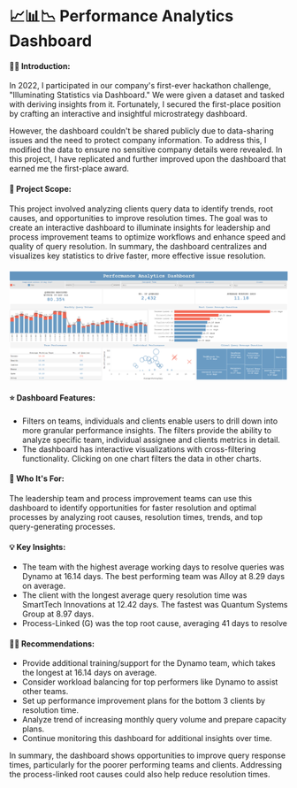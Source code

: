 # <h1> 📈📊📉 Performance Analytics Dashboard </h>

#### 🙋‍♂️ Introduction:
<p>
  In 2022, I participated in our company's first-ever hackathon challenge, "Illuminating Statistics via Dashboard." 
  We were given a dataset and tasked with deriving insights from it. Fortunately, 
  I secured the first-place position by crafting an interactive and insightful microstrategy dashboard.
</p>
<p>
  However, the dashboard couldn't be shared publicly due to data-sharing issues and the need to protect company information. 
  To address this, I modified the data to ensure no sensitive company details were revealed. 
  In this project, I have replicated and further improved upon the dashboard that earned me the first-place award.
</p>

#### 📃 Project Scope:
<p>This project involved analyzing clients query data to identify trends, root causes, and opportunities to improve resolution times. The goal was to create an interactive dashboard to illuminate insights for leadership and process improvement teams to optimize workflows and enhance speed and quality of query resolution. In summary, the dashboard centralizes and visualizes key statistics to drive faster, more effective issue resolution.</p>

####
<a href="https://public.tableau.com/app/profile/reishsier.abonita/viz/PerformanceAnalyticsDashboard_16940063664880/PerformanceAnalyticsDashboard"><img src="Performance Analytics Dashboard.png"></img></a>

#### ⭐ Dashboard Features:
- Filters on teams, individuals and clients enable users to drill down into more granular performance insights. The filters provide the ability to analyze specific team, individual assignee and clients metrics in detail.
- The dashboard has interactive visualizations with cross-filtering functionality. Clicking on one chart filters the data in other charts.

#### 🤔 Who It's For:
The leadership team and process improvement teams can use this dashboard to identify opportunities for faster resolution and optimal processes by analyzing root causes, resolution times, trends, and top query-generating processes.

#### 💡 Key Insights:
- The team with the highest average working days to resolve queries was Dynamo at 16.14 days. The best performing team was Alloy at 8.29 days on average.
- The client with the longest average query resolution time was SmartTech Innovations at 12.42 days. The fastest was Quantum Systems Group at 8.97 days.
- Process-Linked (G) was the top root cause, averaging 41 days to resolve

#### 🏃‍♂️ Recommendations:
- Provide additional training/support for the Dynamo team, which takes the longest at 16.14 days on average.
- Consider workload balancing for top performers like Dynamo to assist other teams.
- Set up performance improvement plans for the bottom 3 clients by resolution time.
- Analyze trend of increasing monthly query volume and prepare capacity plans.
- Continue monitoring this dashboard for additional insights over time.

In summary, the dashboard shows opportunities to improve query response times, particularly for the poorer performing teams and clients. Addressing the process-linked root causes could also help reduce resolution times.
